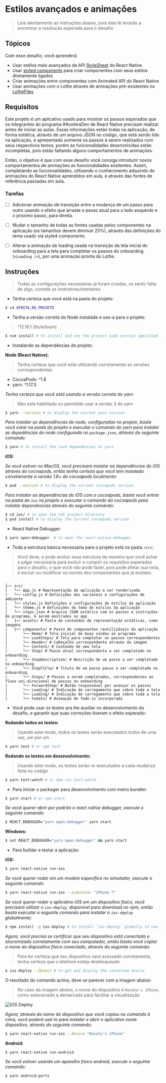 # Estilos avançados e animações

> Leia atentamente as instruções abaixo, pois elas te
levarão a encontrar a resolução esperada para o desafio

Tópicos
---

Com esse desafio, você aprenderá:

- Usar estilos mais avançados da API [StyleSheet](https://reactnative.dev/docs/stylesheet)
do React Native
- Usar [styled components](https://www.styled-components.com) para criar componentes com seus
estilos diretamente ligados
- Criar animações entre componentes com Animated API do React Native
- Usar animações com o Lottie através de animações pré-existentes no 
[LottieFiles](https://lottiefiles.com/)

Requisitos
---

Este projeto é um aplicativo usado para mostrar os passos esperados
que os integrantes do programa #AceleraDev de React Native precisam
realizar antes de iniciar as aulas. Essas informações estão todas na
aplicação, de forma estática, através de um arquivo JSON no código,
que está sendo lido na aplicação, e apresentado somente os passos
à serem realizados com seus respectivos textos, porém as
funcionalidades desenvolvidas estão incompletas, pois estão
faltando alguns comportamentos de animações. 

Então, o objetivo é que com esse desafio você consiga introduzir
novos comportamentos de animações as funcionalidades exsitentes.
Assim, completando as funcionalidades, utilizando o conhecimento
adquirido de animações do React Native aprendidos em aula, e
através das fontes de referência passadas em aula.

### Tarefas

- [ ] Adicionar animação de transição entre a mudança de um passo
para outro usando o efeito que arraste o passo atual para o lado
esquerdo e o proximo passo, para direita.

- [ ] Mudar o tamanho de todas as fontes usadas pelos componentes na
aplicação (os tamanhos devem diminuir 25%), através das definições do
tema usado via styled-components.

- [ ] Alterar a animação de loading usada na transição da tela inicial
do onboarding para a tela para completar os passos do onboarding
(`<Loading />`), por uma animação pronta do Lottie. 

Instruções
---

> Todas as configurações necessárias já foram criadas, se sentir
falta de algo, contate os instrutores/mentores.

- Tenha certeza que você está na pasta do projeto:

```bash
$ cd $PASTA_DO_PROJETO
```

- Tenha a versão correta do Node instalada e use-a para o projeto:

> ^12.16.1 (lts/erbium)

```bash
$ nvm install # to install and use the project node version specified .nvmrc
```

- Instalando as dependências do projeto:

**Node (React Native):**

> Tenha certeza que você está utilizando corretamente as versões
correspondentes

- CocoaPods: ^1.8
- yarn: ^1.17.3

_Tenha certeza que você está usando a versão correta do yarn_

> Não está habilitado ou permitido usar a versão 3 do yarn

```bash
$ yarn --version # to display the current yarn version
```

_Para instalar as dependências do node, configuradas no projeto,
basta você estar na pasta do projeto e executar o comando do yarn
para instalar as depedências do node configurada no `package.json`,
através do seguinte comando:_

```bash
$ yarn # to install the lock dependencies at yarn
```

**iOS:**

_Se você estiver no MacOS, você precisará instalar as dependências
do iOS através do cocoapods, então tenha certeza que você tem instalado
corretamente a versão 1.8+ do cocoapods localmente:_

```bash
$ pod --version # to display the current cocoapods version
```

_Para instalar as dependências do iOS com o cocoapods, basta você
entrar na pasta do `ios` no projeto e executar o comando do cocoapods
para instalar dependencias através do seguinte comando:_

```bash
$ cd ios/ # to open the iOS project directory
$ pod install # to display the current cocoapods version
```

- React Native Debugger: 

```bash
$ yarn open:debugger  # to open the react-native-debugger
```

- Toda a estrutura básica necessária para o projeto 
está na pasta `/src`:

> Você deve, e pode evoluir essa estrutura da maneira que você
achar e julgar necessária para evoluir e cumprir os requisitos
esperados para o desafio, o que você não pode fazer, pois pode 
afetar sua nota, é excluir ou modificar os nomes dos componentes
que já existem.

```unicode
.
├── src/
|   └── App.js # Representação da aplicação a ser renderizada
|   └── config.js # Definições das variáveis e configurações de ambiente
|   └── styles.js Definições e configurações de estilos da aplicação
|   └── theme.js # Definições do tema de estilos da aplicação
|   └── steps.json # Arquivo JSON estático com os passos e instruções do programa, à serem mostrados no app
|   ├── assets/ # Pasta de conteúdos de representação estáticas, como imagens 
|   ├── components/ # Pasta de componentes reutilizáveis da aplicação 
|       └── Home/ # Tela inicial de boas vindas ao programa
|       └── LookSteps/ # Tela para completar os passos correspondentes
|       └── Header/ # Cabeçalho correspondente através da imagem
|       └── Content/ # Conteúdo de uma tela
|       └── Step/ # Passo atual correspondente a ser completado no onboarding
|       └── StepDescription/ # Descrição de um passo a ser completado no onboarding
|       └── StepTitle/ # Titulo de um passo passo a ser completado no onboarding
|       └── Steps/ # Passos a serem completados, correspondentes ao fluxo uni-direcional de passos no onboarding
|       └── ForwardStep/ # Botão responsável por avançar os passos
|       └── Loading/ # Indicação de carregamento que cobre toda a tela 
|       └── Loading/ # Indicação de carregamento que cobre toda a tela 
|       └── FadeIn/ # Animação de fade-in incorporada 
```

- Você pode usar os testes pra lhe auxiliar no desenvolvimento
do desafio, e garantir que suas correções tiveram o efeito esperado:

**Rodando todos os testes:**

> Usando este modo, todos os testes serão executados todos de uma vez, um por um

```bash
$ yarn test # or npm test
```

**Rodando os testes em desenvolvimento:**

> Usando este modo, os testes serão re-executados a cada mudança feita
no código

```bash
$ yarn test:watch # or npm run test:watch
```

- Para iniciar o packager para desenvolvimento com metro bundler: 

```bash
$ yarn start # or npm start
```

_Se você querer abrir por padrão o react native debugger,
execute o seguinte comando:_

```bash
$ REACT_DEBUGGER="yarn open:debugger" yarn start 
```

**Windows:**

```bash
$ set REACT_DEBUGGER="yarn open:debugger" && yarn start 
```

- Para buildar e testar a aplicação:

**iOS:**

```bash
$ yarn react-native run-ios
```

_Se você querer rodar em um modelo especifico no simulador,
execute o seguinte comando:_

```bash
$ yarn react-native run-ios --simulator "iPhone 7"
```

_Se você querer rodar o aplicativo iOS em um dispositivo fisico,
você precisará utilizar o `ios-deploy`, disponível para download
no npm, então basta executar o seguinte comando para instalar o
`ios-deploy` globalmente:_

```bash
$ npm install -g ios-deploy # to install `ios-deploy` globally to use it directly
```

_Agora, você precisa se certificar que seu dispositivo está conectado
e sincronizado corretamente com seu computador, então basta você copiar
o nome do dispositivo fisico conectado, através do seguinte comando:_

> Para ter certeza que seu dispositivo será acessado corretamente,
tenha certeza que o telefone esteja desbloqueado

```bash
$ ios-deploy --detect # to get and display the connected device
```

O resultado do comando acima, deve se parecer com a imagem abaixo:

> No caso da imagem abaixo, o nome do dispositivo é `Renato's iPhone`,
como selecionado e demarcado para facilitar a visualização

![iOS Deploy](https://i.imgur.com/j4Mn8Ob.png)

_Agora, através do nome do dispositivo que você copiou no comando à cima,
você poderá usá-lo para instalar e abrir o aplicativo neste dispositivo,
através do seguinte comando:_

```bash
$ yarn react-native run-ios --device "Renato’s iPhone"
```

**Android:**

```bash
$ yarn react-native run-android
```

_Se você estiver usando um aparelho fisico android,
execute o seguinte comando:_

```bash
$ yarn android:ports
```
